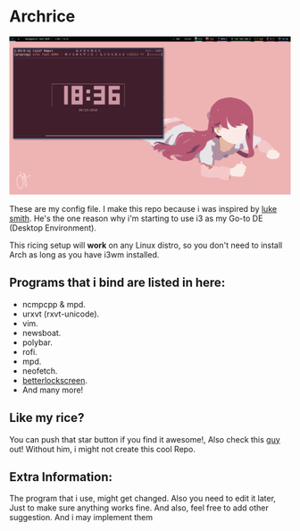 # Archrice
![Minimalist](Anime.png)

These are my config file. I make this repo because i was inspired by [luke smith](https://www.github.com/lukesmithxyz). He's the one reason why i'm starting to use i3 as my Go-to DE (Desktop Environment).

This ricing setup will **work** on any Linux distro, so you don't need to install Arch as long as you have i3wm installed.

## Programs that i bind are listed in here:
* ncmpcpp & mpd.
* urxvt (rxvt-unicode).
* vim.
* newsboat.
* polybar.
* rofi.
* mpd.
* neofetch.
* [betterlockscreen](https://github.com/pavanjadhaw/betterlockscreen).
* And many more!

## Like my rice?
You can push that star button if you find it awesome!, Also check this [guy](https://www.github.com/lukesmithxyz) out! Without him, i might not create this cool Repo.

## Extra Information:
The program that i use, might get changed. Also you need to edit it later, Just to make sure anything works fine. And also, feel free to add other suggestion. And i may implement them

